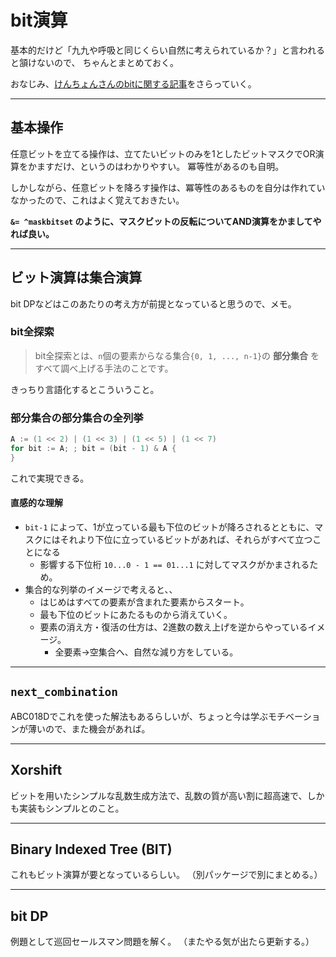 # bit演算

基本的だけど「九九や呼吸と同じくらい自然に考えられているか？」と言われると頷けないので、
ちゃんとまとめておく。

おなじみ、[けんちょんさんのbitに関する記事](https://qiita.com/drken/items/7c6ff2aa4d8fce1c9361#bit-dp)をさらっていく。

---

## 基本操作

任意ビットを立てる操作は、立てたいビットのみを1としたビットマスクでOR演算をかますだけ、というのはわかりやすい。
冪等性があるのも自明。

しかしながら、任意ビットを降ろす操作は、冪等性のあるものを自分は作れていなかったので、これはよく覚えておきたい。

**`&= ^maskbitset` のように、マスクビットの反転についてAND演算をかましてやれば良い。**

---

## ビット演算は集合演算

bit DPなどはこのあたりの考え方が前提となっていると思うので、メモ。

### bit全探索

> bit全探索とは、`n`個の要素からなる集合`{0, 1, ..., n-1}`の **部分集合** をすべて調べ上げる手法のことです。

きっちり言語化するとこういうこと。

### 部分集合の部分集合の全列挙

```go
A := (1 << 2) | (1 << 3) | (1 << 5) | (1 << 7)
for bit := A; ; bit = (bit - 1) & A {
}
```

これで実現できる。

#### 直感的な理解

- `bit-1` によって、1が立っている最も下位のビットが降ろされるとともに、マスクにはそれより下位に立っているビットがあれば、それらがすべて立つことになる
  - 影響する下位桁 `10...0 - 1 == 01...1` に対してマスクがかまされるため。
- 集合的な列挙のイメージで考えると、、
  - はじめはすべての要素が含まれた要素からスタート。
  - 最も下位のビットにあたるものから消えていく。
  - 要素の消え方・復活の仕方は、2進数の数え上げを逆からやっているイメージ。
    - 全要素→空集合へ、自然な減り方をしている。

---

## `next_combination`

ABC018Dでこれを使った解法もあるらしいが、ちょっと今は学ぶモチベーションが薄いので、また機会があれば。

---

## Xorshift

ビットを用いたシンプルな乱数生成方法で、乱数の質が高い割に超高速で、しかも実装もシンプルとのこと。

---

## Binary Indexed Tree (BIT)

これもビット演算が要となっているらしい。
（別パッケージで別にまとめる。）

---

## bit DP

例題として巡回セールスマン問題を解く。
（またやる気が出たら更新する。）

